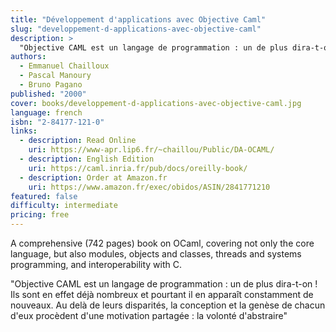 ```yaml
---
title: "Développement d'applications avec Objective Caml"
slug: "developpement-d-applications-avec-objective-caml"
description: >
  "Objective CAML est un langage de programmation : un de plus dira-t-on ! Ils sont en effet déjà nombreux et pourtant il en apparaît constamment de nouveaux. Au delà de leurs disparités, la conception et la genèse de chacun d'eux procèdent d'une motivation partagée : la volonté d'abstraire"
authors:
  - Emmanuel Chailloux
  - Pascal Manoury
  - Bruno Pagano
published: "2000"
cover: books/developpement-d-applications-avec-objective-caml.jpg
language: french
isbn: "2-84177-121-0"
links:
  - description: Read Online
    uri: https://www-apr.lip6.fr/~chaillou/Public/DA-OCAML/
  - description: English Edition
    uri: https://caml.inria.fr/pub/docs/oreilly-book/
  - description: Order at Amazon.fr
    uri: https://www.amazon.fr/exec/obidos/ASIN/2841771210
featured: false
difficulty: intermediate
pricing: free
---
```


A comprehensive (742 pages) book on OCaml, covering not only the core
language, but also modules, objects and classes, threads and systems
programming, and interoperability with C.

"Objective CAML est un langage de programmation : un de plus dira-t-on ! Ils sont en effet déjà nombreux et pourtant il en apparaît constamment de nouveaux. Au delà de leurs disparités, la conception et la genèse de chacun d'eux procèdent d'une motivation partagée : la volonté d'abstraire"
